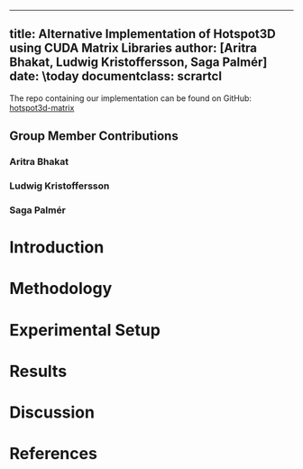 <!---
Compile with
> pandoc report.md -o report.pdf -Vcolorlinks=true
-->
---
title: Alternative Implementation of Hotspot3D using CUDA Matrix Libraries
author: [Aritra Bhakat, Ludwig Kristoffersson, Saga Palmér]
date: \today
documentclass: scrartcl
---

The repo containing our implementation can be found on GitHub: [hotspot3d-matrix](https://github.com/arrebarritra/hotspot3d-matrix)


<!---
A summary of each group member's contributions
-->
## Group Member Contributions

### Aritra Bhakat


### Ludwig Kristoffersson


### Saga Palmér

<!---
Introduction. Provide some background on the performed problem
-->
# Introduction


<!---
Methodology. Explain all the different steps in your implementation 
-->
# Methodology


<!---
Experimental Setup. Describe the GPU platform (both software and hardware) you used for your project and the tools you used.
-->
# Experimental Setup


<!---
Results. Present the validation tests, together with performance/profiling results.
-->
# Results


<!---
Discussion and Conclusion. Discuss the performance results critically. Describe the challenges and limitations of your work and future works if you are given more time. If optimizations are included, discuss the optimization and their performance result.
-->
# Discussion


<!---
References. Provide a list of articles and books you consulted for preparing the project.
-->
# References

